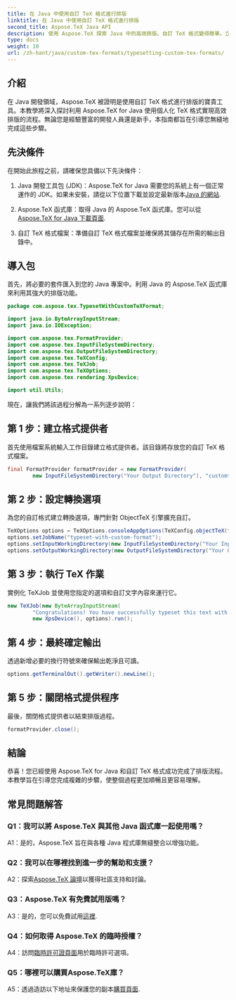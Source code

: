 ```yaml
---
title: 在 Java 中使用自訂 TeX 格式進行排版
linktitle: 在 Java 中使用自訂 TeX 格式進行排版
second_title: Aspose.TeX Java API
description: 使用 Aspose.TeX 探索 Java 中的高效排版。自訂 TeX 格式變得簡單。立即下載以獲得無縫的開發體驗。
type: docs
weight: 10
url: /zh-hant/java/custom-tex-formats/typesetting-custom-tex-formats/
---
```

## 介紹

在 Java 開發領域，Aspose.TeX 被證明是使用自訂 TeX 格式進行排版的寶貴工具。本教學將深入探討利用 Aspose.TeX for Java 使用個人化 TeX 格式實現高效排版的流程。無論您是經驗豐富的開發人員還是新手，本指南都旨在引導您無縫地完成這些步驟。

## 先決條件

在開始此旅程之前，請確保您具備以下先決條件：

1.  Java 開發工具包 (JDK)：Aspose.TeX for Java 需要您的系統上有一個正常運作的 JDK。如果未安裝，請從以下位置下載並設定最新版本[Java 的網站](https://www.oracle.com/java/technologies/javase-downloads.html).

2. Aspose.TeX 函式庫：取得 Java 的 Aspose.TeX 函式庫。您可以從[Aspose.TeX for Java 下載頁面](https://releases.aspose.com/tex/java/).

3. 自訂 TeX 格式檔案：準備自訂 TeX 格式檔案並確保將其儲存在所需的輸出目錄中。

## 導入包

首先，將必要的套件匯入到您的 Java 專案中。利用 Java 的 Aspose.TeX 函式庫來利用其強大的排版功能。

```java
package com.aspose.tex.TypesetWithCustomTeXFormat;

import java.io.ByteArrayInputStream;
import java.io.IOException;

import com.aspose.tex.FormatProvider;
import com.aspose.tex.InputFileSystemDirectory;
import com.aspose.tex.OutputFileSystemDirectory;
import com.aspose.tex.TeXConfig;
import com.aspose.tex.TeXJob;
import com.aspose.tex.TeXOptions;
import com.aspose.tex.rendering.XpsDevice;

import util.Utils;
```

現在，讓我們將該過程分解為一系列逐步說明：

## 第 1 步：建立格式提供者

首先使用檔案系統輸入工作目錄建立格式提供者。該目錄將存放您的自訂 TeX 格式檔案。

```java
final FormatProvider formatProvider = new FormatProvider(
		new InputFileSystemDirectory("Your Output Directory"), "customtex");
```

## 第 2 步：設定轉換選項

為您的自訂格式建立轉換選項，專門針對 ObjectTeX 引擎擴充自訂。

```java
TeXOptions options = TeXOptions.consoleAppOptions(TeXConfig.objectTeX(formatProvider));
options.setJobName("typeset-with-custom-format");
options.setInputWorkingDirectory(new InputFileSystemDirectory("Your Input Directory"));
options.setOutputWorkingDirectory(new OutputFileSystemDirectory("Your Output Directory"));
```

## 第 3 步：執行 TeX 作業

實例化 TeXJob 並使用您指定的選項和自訂文字內容來運行它。

```java
new TeXJob(new ByteArrayInputStream(
        "Congratulations! You have successfully typeset this text with your own TeX format!\\end".getBytes("ASCII")),
        new XpsDevice(), options).run();
```

## 第 4 步：最終確定輸出

透過新增必要的換行符號來確保輸出乾淨且可讀。

```java
options.getTerminalOut().getWriter().newLine();
```

## 第 5 步：關閉格式提供程序

最後，關閉格式提供者以結束排版過程。

```java
formatProvider.close();
```

## 結論

恭喜！您已經使用 Aspose.TeX for Java 和自訂 TeX 格式成功完成了排版流程。本教學旨在引導您完成複雜的步驟，使整個過程更加順暢且更容易理解。

## 常見問題解答

### Q1：我可以將 Aspose.TeX 與其他 Java 函式庫一起使用嗎？

A1：是的，Aspose.TeX 旨在與各種 Java 程式庫無縫整合以增強功能。

### Q2：我可以在哪裡找到進一步的幫助和支援？

 A2：探索[Aspose.TeX 論壇](https://forum.aspose.com/c/tex/47)以獲得社區支持和討論。

### Q3：Aspose.TeX 有免費試用版嗎？

 A3：是的，您可以免費試用[這裡](https://releases.aspose.com/).

### Q4：如何取得 Aspose.TeX 的臨時授權？

 A4：訪問[臨時許可證頁面](https://purchase.aspose.com/temporary-license/)用於臨時許可選項。

### Q5：哪裡可以購買Aspose.TeX庫？

 A5：透過造訪以下地址來保護您的副本[購買頁面](https://purchase.aspose.com/buy).
